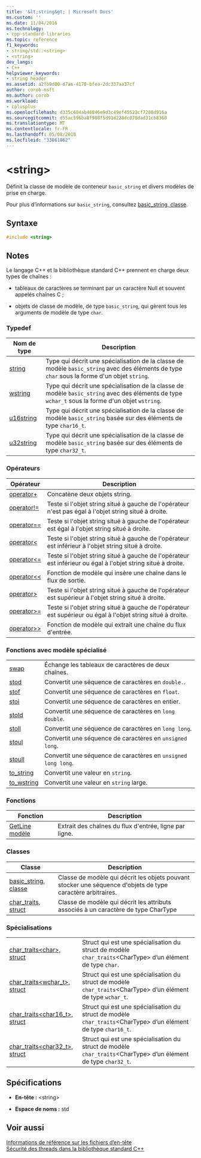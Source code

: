 ```yaml
---
title: '&lt;string&gt; | Microsoft Docs'
ms.custom: ''
ms.date: 11/04/2016
ms.technology:
- cpp-standard-libraries
ms.topic: reference
f1_keywords:
- string/std::<string>
- <string>
dev_langs:
- C++
helpviewer_keywords:
- string header
ms.assetid: a2fb9d00-d7ae-4170-bfea-2dc337aa37cf
author: corob-msft
ms.author: corob
ms.workload:
- cplusplus
ms.openlocfilehash: d335c684ab46846e9d3c49ef45522cf7288d916a
ms.sourcegitcommit: d55ac596ba8f908f5d91d228dc070dad31cb8360
ms.translationtype: MT
ms.contentlocale: fr-FR
ms.lasthandoff: 05/08/2018
ms.locfileid: "33861862"
---
```

# <a name="ltstringgt"></a>&lt;string&gt;

Définit la classe de modèle de conteneur `basic_string` et divers modèles de prise en charge.

Pour plus d’informations sur `basic_string`, consultez [basic_string, classe](../standard-library/basic-string-class.md).

## <a name="syntax"></a>Syntaxe

```cpp
#include <string>
```

## <a name="remarks"></a>Notes

Le langage C++ et la bibliothèque standard C++ prennent en charge deux types de chaînes :

- tableaux de caractères se terminant par un caractère Null et souvent appelés chaînes C ;

- objets de classe de modèle, de type `basic_string`, qui gèrent tous les arguments de modèle de type `char`.

### <a name="typedefs"></a>Typedef

|Nom de type|Description|
|-|-|
|[string](../standard-library/string-typedefs.md#string)|Type qui décrit une spécialisation de la classe de modèle `basic_string` avec des éléments de type `char` sous la forme d'un objet `string`.|
|[wstring](../standard-library/string-typedefs.md#wstring)|Type qui décrit une spécialisation de la classe de modèle `basic_string` avec des éléments de type `wchar_t` sous la forme d'un objet `wstring`.|
|[u16string](../standard-library/string-typedefs.md#u16string)|Type qui décrit une spécialisation de la classe de modèle `basic_string` basée sur des éléments de type `char16_t`.|
|[u32string](../standard-library/string-typedefs.md#u32string)|Type qui décrit une spécialisation de la classe de modèle `basic_string` basée sur des éléments de type `char32_t`.|

### <a name="operators"></a>Opérateurs

|Opérateur|Description|
|-|-|
|[operator+](../standard-library/string-operators.md#op_add)|Concatène deux objets string.|
|[operator!=](../standard-library/string-operators.md#op_neq)|Teste si l'objet string situé à gauche de l'opérateur n'est pas égal à l'objet string situé à droite.|
|[operator==](../standard-library/string-operators.md#op_eq_eq)|Teste si l'objet string situé à gauche de l'opérateur est égal à l'objet string situé à droite.|
|[operator<](../standard-library/string-operators.md#op_lt)|Teste si l'objet string situé à gauche de l'opérateur est inférieur à l'objet string situé à droite.|
|[operator<=](../standard-library/string-operators.md#op_lt_eq)|Teste si l'objet string situé à gauche de l'opérateur est inférieur ou égal à l'objet string situé à droite.|
|[operator<\<](../standard-library/string-operators.md#op_lt_lt)|Fonction de modèle qui insère une chaîne dans le flux de sortie.|
|[operator>](../standard-library/string-operators.md#op_gt)|Teste si l'objet string situé à gauche de l'opérateur est supérieur à l'objet string situé à droite.|
|[operator>=](../standard-library/string-operators.md#op_gt_eq)|Teste si l'objet string situé à gauche de l'opérateur est supérieur ou égal à l'objet string situé à droite.|
|[operator>>](../standard-library/string-operators.md#op_gt_gt)|Fonction de modèle qui extrait une chaîne du flux d'entrée.|

### <a name="specialized-template-functions"></a>Fonctions avec modèle spécialisé

|||
|-|-|
|[swap](../standard-library/string-functions.md#swap)|Échange les tableaux de caractères de deux chaînes.|
|[stod](../standard-library/string-functions.md#stod)|Convertit une séquence de caractères en `double.`.|
|[stof](../standard-library/string-functions.md#stof)|Convertit une séquence de caractères en `float`.|
|[stoi](../standard-library/string-functions.md#stoi)|Convertit une séquence de caractères en entier.|
|[stold](../standard-library/string-functions.md#stold)|Convertit une séquence de caractères en `long double`.|
|[stoll](../standard-library/string-functions.md#stoll)|Convertit une séquence de caractères en `long long`.|
|[stoul](../standard-library/string-functions.md#stoul)|Convertit une séquence de caractères en `unsigned long`.|
|[stoull](../standard-library/string-functions.md#stoull)|Convertit une séquence de caractères en `unsigned long long`.|
|[to_string](../standard-library/string-functions.md#to_string)|Convertit une valeur en `string`.|
|[to_wstring](../standard-library/string-functions.md#to_wstring)|Convertit une valeur en `string` large.|

### <a name="functions"></a>Fonctions

|Fonction|Description|
|-|-|
|[GetLine modèle](../standard-library/string-functions.md#getline)|Extrait des chaînes du flux d'entrée, ligne par ligne.|

### <a name="classes"></a>Classes

|Classe|Description|
|-|-|
|[basic_string, classe](../standard-library/basic-string-class.md)|Classe de modèle qui décrit les objets pouvant stocker une séquence d'objets de type caractère arbitraires.|
|[char_traits, struct](../standard-library/char-traits-struct.md)|Classe de modèle qui décrit les attributs associés à un caractère de type CharType|

### <a name="specializations"></a>Spécialisations

|||
|-|-|
|[char_traits\<char>, struct](../standard-library/char-traits-char-struct.md)|Struct qui est une spécialisation du struct de modèle `char_traits`\<CharType> d’un élément de type `char`.|
|[char_traits<wchar_t>, struct](../standard-library/char-traits-wchar-t-struct.md)|Struct qui est une spécialisation du struct de modèle `char_traits`\<CharType> d’un élément de type `wchar_t`.|
|[char_traits<char16_t>, struct](../standard-library/char-traits-char16-t-struct.md)|Struct qui est une spécialisation du struct de modèle `char_traits`\<CharType> d’un élément de type `char16_t`.|
|[char_traits<char32_t>, struct](../standard-library/char-traits-char32-t-struct.md)|Struct qui est une spécialisation du struct de modèle `char_traits`\<CharType> d’un élément de type `char32_t`.|

## <a name="requirements"></a>Spécifications

- **En-tête :** \<string>

- **Espace de noms :** std

## <a name="see-also"></a>Voir aussi

[Informations de référence sur les fichiers d’en-tête](../standard-library/cpp-standard-library-header-files.md)<br/>
[Sécurité des threads dans la bibliothèque standard C++](../standard-library/thread-safety-in-the-cpp-standard-library.md)<br/>

